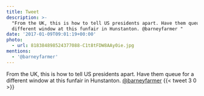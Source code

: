 ```yaml
---
title: Tweet
description: >-
  "From the UK, this is how to tell US presidents apart. Have them queue for a
  different window at this funfair in Hunstanton. @barneyfarmer "
date: '2017-01-09T09:01:19+00:00'
photo:
  - url: 818384898524377088-C1t8tFDW8AAy0ie.jpg
mentions:
  - '@barneyfarmer'
---
```

From the UK, this is how to tell US presidents apart. Have them queue for a different window at this funfair in Hunstanton. [@barneyfarmer](https://twitter.com/@barneyfarmer) 
      {{< tweet 3 0 >}}
    
